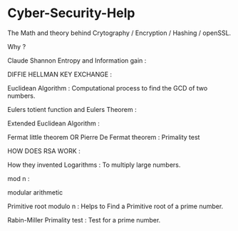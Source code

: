 # Cyber-Security-Help

The Math and theory behind Crytography / Encryption / Hashing / openSSL.

Why ?

Claude Shannon Entropy and Information gain : 

DIFFIE HELLMAN KEY EXCHANGE : 

Euclidean Algorithm : Computational process to find the GCD of two numbers.

Eulers totient function and Eulers Theorem : 

Extended Euclidean Algorithm : 

Fermat little theorem OR Pierre De Fermat theorem : Primality test

HOW DOES RSA WORK : 

How they invented Logarithms : To multiply large numbers.

mod n : 

modular arithmetic

Primitive root modulo n : Helps to Find a Primitive root of a prime number.

Rabin-Miller Primality test : Test for a prime number.